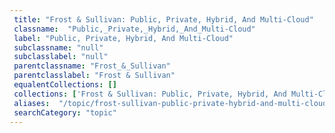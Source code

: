 ```yaml
--- 
 title: "Frost & Sullivan: Public, Private, Hybrid, And Multi-Cloud" 
 classname:  "Public,_Private,_Hybrid,_And_Multi-Cloud" 
 label: "Public, Private, Hybrid, And Multi-Cloud" 
 subclassname: "null" 
 subclasslabel: "null" 
 parentclassname: "Frost_&_Sullivan" 
 parentclasslabel: "Frost & Sullivan" 
 equalentCollections: [] 
 collections: ['Frost & Sullivan: Public, Private, Hybrid, And Multi-Cloud']
 aliases:  "/topic/frost-sullivan-public-private-hybrid-and-multi-cloud"  
 searchCategory: "topic" 
---
```

